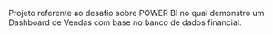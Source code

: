 Projeto referente ao desafio sobre POWER BI no qual demonstro um Dashboard de Vendas com base no banco de dados financial.
